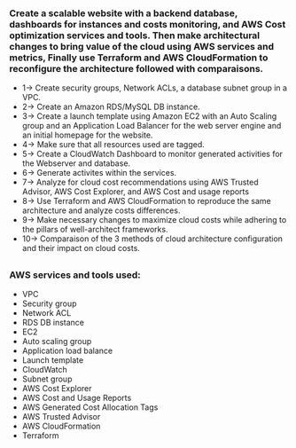 ### Create a scalable website with a backend database, dashboards for instances and costs monitoring, and AWS Cost optimization services and tools. Then make architectural changes to bring value of the cloud using AWS services and metrics, Finally use Terraform and AWS CloudFormation to reconfigure the architecture followed with comparaisons.
* 1-> Create security groups, Network ACLs, a database subnet group in a VPC.
* 2-> Create an Amazon RDS/MySQL DB instance.
* 3-> Create a launch template using Amazon EC2 with an Auto Scaling group and an Application Load Balancer for the web             server engine and an initial homepage for the website.
* 4-> Make sure that all resources used are tagged.
* 5-> Create a CloudWatch Dashboard to monitor generated activities for the Webserver and database.
* 6-> Generate activites within the services.
* 7-> Analyze for cloud cost recommendations using AWS Trusted Advisor, AWS Cost Explorer, and AWS Cost and usage reports
* 8-> Use Terraform and AWS CloudFormation to reproduce the same architecture and analyze costs differences.
* 9-> Make necessary changes to maximize cloud costs while adhering to the pillars of well-architect frameworks.
* 10-> Comparaison of the 3 methods of cloud architecture configuration and their impact on cloud costs.
##
### AWS services and tools used:
   - VPC 
   - Security group
   - Network ACL
   - RDS DB instance
   - EC2
   - Auto scaling group
   - Application load balance
   - Launch template
   - CloudWatch
   - Subnet group
   - AWS Cost Explorer
   - AWS Cost and Usage Reports
   - AWS Generated Cost Allocation Tags
   - AWS Trusted Advisor
   - AWS CloudFormation
   - Terraform
